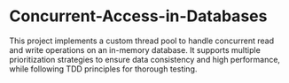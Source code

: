 # Concurrent-Access-in-Databases
This project implements a custom thread pool to handle concurrent read and write operations on an in-memory database. It supports multiple prioritization strategies to ensure data consistency and high performance, while following TDD principles for thorough testing.
